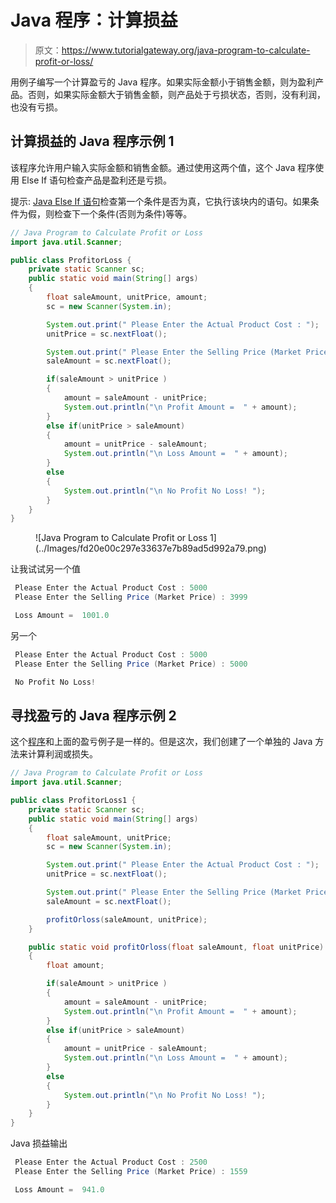 # Java 程序：计算损益

> 原文：<https://www.tutorialgateway.org/java-program-to-calculate-profit-or-loss/>

用例子编写一个计算盈亏的 Java 程序。如果实际金额小于销售金额，则为盈利产品。否则，如果实际金额大于销售金额，则产品处于亏损状态，否则，没有利润，也没有亏损。

## 计算损益的 Java 程序示例 1

该程序允许用户输入实际金额和销售金额。通过使用这两个值，这个 Java 程序使用 Else If 语句检查产品是盈利还是亏损。

提示: [Java Else If 语句](https://www.tutorialgateway.org/java-else-if-statement/)检查第一个条件是否为真，它执行该块内的语句。如果条件为假，则检查下一个条件(否则为条件)等等。

```java
// Java Program to Calculate Profit or Loss
import java.util.Scanner;

public class ProfitorLoss {
	private static Scanner sc;
	public static void main(String[] args) 
	{
		float saleAmount, unitPrice, amount;
		sc = new Scanner(System.in);

		System.out.print(" Please Enter the Actual Product Cost : ");
		unitPrice = sc.nextFloat();	

		System.out.print(" Please Enter the Selling Price (Market Price) : ");
		saleAmount = sc.nextFloat();

		if(saleAmount > unitPrice )
		{
			amount = saleAmount - unitPrice;
			System.out.println("\n Profit Amount =  " + amount);
		}
		else if(unitPrice > saleAmount)
		{
			amount = unitPrice - saleAmount;
			System.out.println("\n Loss Amount =  " + amount);
		}
		else
		{
			System.out.println("\n No Profit No Loss! ");
		}
	}
}
```

<figure class="wp-block-image">![Java Program to Calculate Profit or Loss 1](../Images/fd20e00c297e33637e7b89ad5d992a79.png)</figure>

让我试试另一个值

```java
 Please Enter the Actual Product Cost : 5000
 Please Enter the Selling Price (Market Price) : 3999

 Loss Amount =  1001.0
```

另一个

```java
 Please Enter the Actual Product Cost : 5000
 Please Enter the Selling Price (Market Price) : 5000

 No Profit No Loss! 
```

## 寻找盈亏的 Java 程序示例 2

这个[程序](https://www.tutorialgateway.org/learn-java-programs/)和上面的盈亏例子是一样的。但是这次，我们创建了一个单独的 Java 方法来计算利润或损失。

```java
// Java Program to Calculate Profit or Loss
import java.util.Scanner;

public class ProfitorLoss1 {
	private static Scanner sc;
	public static void main(String[] args) 
	{
		float saleAmount, unitPrice;
		sc = new Scanner(System.in);

		System.out.print(" Please Enter the Actual Product Cost : ");
		unitPrice = sc.nextFloat();	

		System.out.print(" Please Enter the Selling Price (Market Price) : ");
		saleAmount = sc.nextFloat();

		profitOrloss(saleAmount, unitPrice);
	}

	public static void profitOrloss(float saleAmount, float unitPrice)
	{
		float amount;

		if(saleAmount > unitPrice )
		{
			amount = saleAmount - unitPrice;
			System.out.println("\n Profit Amount =  " + amount);
		}
		else if(unitPrice > saleAmount)
		{
			amount = unitPrice - saleAmount;
			System.out.println("\n Loss Amount =  " + amount);
		}
		else
		{
			System.out.println("\n No Profit No Loss! ");
		}	
	}
}
```

Java 损益输出

```java
 Please Enter the Actual Product Cost : 2500
 Please Enter the Selling Price (Market Price) : 1559

 Loss Amount =  941.0
```
